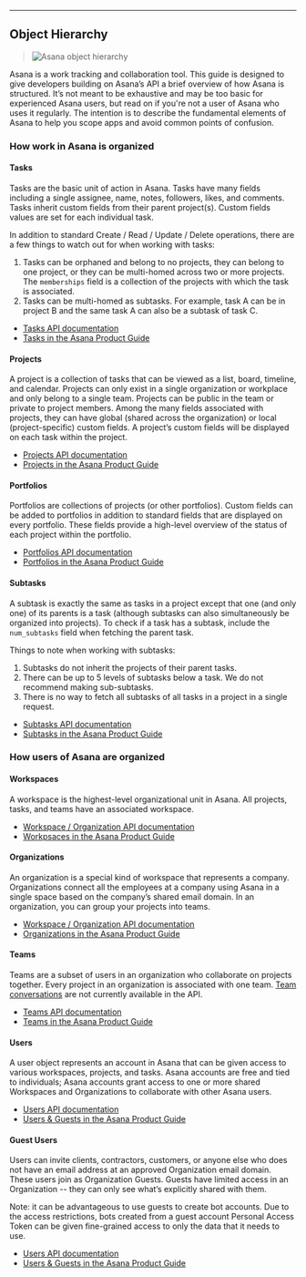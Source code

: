 <hr>
<section class="full-section">

## Object Hierarchy

> ![Asana object hierarchy](https://luna1.co/b07faf.png)

Asana is a work tracking and collaboration tool. This guide is designed to give developers building on Asana’s API a brief overview of how Asana is structured.  It’s not meant to be exhaustive and may be too basic for experienced Asana users, but read on if you're not a user of Asana who uses it regularly.  The intention is to describe the fundamental elements of Asana to help you scope apps and avoid common points of confusion.   

### How work in Asana is organized

#### Tasks

Tasks are the basic unit of action in Asana.  Tasks have many fields including a single assignee, name, notes, followers, likes, and comments. Tasks inherit custom fields from their parent project(s). Custom fields values are set for each individual task.  

In addition to standard Create / Read / Update / Delete operations, there are a few things to watch out for when working with tasks:

1. Tasks can be orphaned and belong to no projects, they can belong to one project, or they can be multi-homed across two or more projects. The `memberships` field is a collection of the projects with which the task is associated.    
2. Tasks can be multi-homed as subtasks.  For example, task A can be in project B and the same task A can also be a subtask of task C. 

* [Tasks API documentation](#asana-tasks)
* [Tasks in the Asana Product Guide](https://asana.com/guide/help/tasks/actions)

#### Projects

A project is a collection of tasks that can be viewed as a list, board, timeline, and calendar.  Projects can only exist in a single organization or workplace and only belong to a single team.  Projects can be public in the team or private to project members.  Among the many fields associated with projects, they can have global (shared across the organization) or local (project-specific) custom fields.  A project’s custom fields will be displayed on each task within the project.  

* [Projects API documentation](#asana-projects)
* [Projects in the Asana Product Guide](https://asana.com/guide/help/projects/basics)

#### Portfolios

Portfolios are collections of projects (or other portfolios). Custom fields can be added to portfolios in addition to standard fields that are displayed on every portfolio.  These fields provide a high-level overview of the status of each project within the portfolio. 

* [Portfolios API documentation](#asana-portfolios)
* [Portfolios in the Asana Product Guide](https://asana.com/guide/help/premium/portfolios)


#### Subtasks

A subtask is exactly the same as tasks in a project except that one (and only one) of its parents is a task (although subtasks can also simultaneously be organized into projects). To check if a task has a subtask, include the `num_subtasks` field when fetching the parent task.   

Things to note when working with subtasks:

1. Subtasks do not inherit the projects of their parent tasks.  
2. There can be up to 5 levels of subtasks below a task. We do not recommend making sub-subtasks. 
3. There is no way to fetch all subtasks of all tasks in a project in a single request. 

* [Subtasks API documentation](#get-subtasks-from-a-task)
* [Subtasks in the Asana Product Guide](https://asana.com/guide/help/tasks/subtasks)

### How users of Asana are organized

#### Workspaces

A workspace is the highest-level organizational unit in Asana. All projects, tasks, and teams have an associated workspace.

* [Workspace / Organization API documentation](#asana-workspaces)
* [Workpsaces in the Asana Product Guide](https://asana.com/guide/help/workspaces/basics)

#### Organizations

An organization is a special kind of workspace that represents a company. Organizations connect all the employees at a company using Asana in a single space based on the company’s shared email domain. In an organization, you can group your projects into teams. 

* [Workspace / Organization API documentation](#asana-workspaces)
* [Organizations in the Asana Product Guide](https://asana.com/guide/help/organizations/basics)

#### Teams

Teams are a subset of users in an organization who collaborate on projects together. Every project in an organization is associated with one team. [Team conversations](/guide/help/conversations/team-conversations) are not currently available in the API.

* [Teams API documentation](#asana-teams)
* [Teams in the Asana Product Guide](https://asana.com/guide/help/organizations/team-basics)

#### Users

A user object represents an account in Asana that can be given access to various workspaces, projects, and tasks.  Asana accounts are free and tied to individuals; Asana accounts grant access to one or more shared Workspaces and Organizations to collaborate with other Asana users.

* [Users API documentation](#asana-users)
* [Users & Guests in the Asana Product Guide](https://asana.com/guide/help/organizations/basics#gl-people)

#### Guest Users

Users can invite clients, contractors, customers, or anyone else who does not have an email address at an approved Organization email domain. These users join as Organization Guests. Guests have limited access in an Organization -- they can only see what’s explicitly shared with them.

Note: it can be advantageous to use guests to create bot accounts. Due to the access restrictions, bots created from a guest account Personal Access Token can be given fine-grained access to only the data that it needs to use.   

* [Users API documentation](#asana-users)
* [Users & Guests in the Asana Product Guide](https://asana.com/guide/help/organizations/basics#gl-people)

</section>
